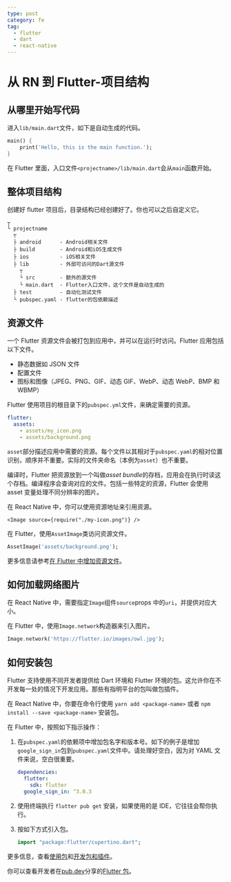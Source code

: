 ```yaml
---
type: post
category: fe
tag:
  - flutter
  - dart
  - react-native
---
```


# 从 RN 到 Flutter-项目结构

## 从哪里开始写代码

进入`lib/main.dart`文件，如下是自动生成的代码。

```dart
main() {
    print('Hello, this is the main function.');
}
```

在 Flutter 里面，入口文件`<projectname>/lib/main.dart`会从`main`函数开始。

## 整体项目结构

创建好 flutter 项目后，目录结构已经创建好了。你也可以之后自定义它。

```properties
┬
└ projectname
  ┬
  ├ android      - Android相关文件
  ├ build        - Android和iOS生成文件
  ├ ios          - iOS相关文件
  ├ lib          - 外部可访问的Dart源文件
    ┬
    └ src        - 额外的源文件
    └ main.dart  - Flutter入口文件，这个文件是自动生成的
  ├ test         - 自动化测试文件
  └ pubspec.yaml - flutter的包依赖描述
```

## 资源文件

一个 Flutter 资源文件会被打包到应用中，并可以在运行时访问。Flutter 应用包括以下文件。

- 静态数据如 JSON 文件
- 配置文件
- 图标和图像（JPEG、PNG、GIF、动态 GIF、WebP、动态 WebP、BMP 和 WBMP）

Flutter 使用项目的根目录下的`pubspec.yml`文件，来确定需要的资源。

```yml
flutter:
  assets:
    - assets/my_icon.png
    - assets/background.png
```

`asset`部分描述应用中需要的资源。每个文件以其相对于`pubspec.yaml`的相对位置识别，顺序并不重要。实际的文件夹命名（本例为`asset`）也不重要。

编译时，Flutter 把资源放到一个叫做*asset bundle*的存档，应用会在执行时读这个存档。编译程序会查询对应的文件。包括一些特定的资源，Flutter 会使用 asset 变量处理不同分辨率的图片。

在 React Native 中，你可以使用资源地址来引用资源。

```tsx
<Image source={require("./my-icon.png")} />
```

在 Flutter，使用`AssetImage`类访问资源文件。

```dart
AssetImage('assets/background.png');
```

更多信息请参考[在 Flutter 中增加资源文件](https://flutter.dev/docs/development/ui/assets-and-images)。

## 如何加载网络图片

在 React Native 中，需要指定`Image`组件`source`props 中的`uri`，并提供对应大小。

在 Flutter 中，使用`Image.network`构造器来引入图片。

```Dart
Image.network('https://flutter.io/images/owl.jpg');
```

## 如何安装包

Flutter 支持使用不同开发者提供给 Dart 环境和 Flutter 环境的包。这允许你在不开发每一处的情况下开发应用。那些有指明平台的包叫做包插件。

在 React Native 中，你要在命令行使用 `yarn add <package-name>` 或者 `npm install --save <package-name>` 安装包。

在 Flutter 中，按照如下指示操作：

1. 在`pubspec.yaml`的依赖项中增加包名字和版本号。如下的例子是增加`google_sign_in`包到`pubspec.yaml`文件中。请处理好空白，因为对 YAML 文件来说，空白很重要。

   ```yaml
   dependencies:
     flutter:
       sdk: flutter
     google_sign_in: ^3.0.3
   ```

2. 使用终端执行 `flutter pub get` 安装，如果使用的是 IDE，它往往会帮你执行。

3. 按如下方式引入包。

   ```dart
   import "package:flutter/cupertino.dart";
   ```

更多信息，查看[使用包](https://flutter.dev/docs/development/packages-and-plugins/using-packages)和[开发包和插件](https://flutter.dev/docs/development/packages-and-plugins/developing-packages)。

你可以查看开发者在[pub.dev](https://pub.dev/)分享的[Flutter 包](https://pub.dev/flutter/)。
